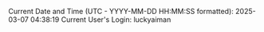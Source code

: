 Current Date and Time (UTC - YYYY-MM-DD HH:MM:SS formatted): 2025-03-07 04:38:19
Current User's Login: luckyaiman
